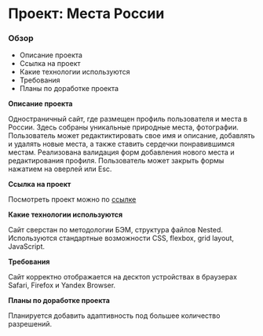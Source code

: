 # Проект: Места России

### Обзор
* Описание проекта
* Ссылка на проект
* Какие технологии используются
* Требования
* Планы по доработке проекта

**Описание проекта**

Одностраничный сайт, где размещен профиль пользователя и места в России. Здесь собраны уникальные природные места, фотографии. Пользователь может редактиктировать свое имя и описание, добавлять и удалять новые места, а также ставить сердечки понравившимся местам. Реализована валидация форм добавления нового места и редактирования профиля. Пользователь может закрыть формы нажатием на оверлей или Esc.

**Ссылка на проект**

Посмотреть проект можно по [ссылке](https://anna-yarmilko.github.io/mesto/index.html)

**Какие технологии используются**

Cайт сверстан по методологии БЭМ, структура файлов Nested. Используются стандартные возможности CSS, flexbox, grid layout, JavaScript.

**Требования**

Сайт корректно отображается на десктоп устройствах в браузерах Safari, Firefox и Yandex Browser.

**Планы по доработке проекта**

Планируется добавить адаптивность под большее количество разрешений.


